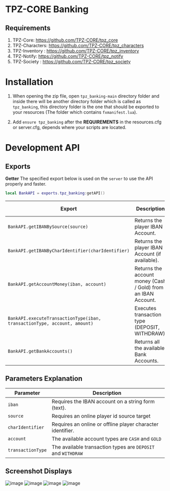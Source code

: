 # TPZ-CORE Banking

## Requirements

1. TPZ-Core: https://github.com/TPZ-CORE/tpz_core
2. TPZ-Characters: https://github.com/TPZ-CORE/tpz_characters
3. TPZ-Inventory : https://github.com/TPZ-CORE/tpz_inventory
4. TPZ-Notify: https://github.com/TPZ-CORE/tpz_notify
5. TPZ-Society : https://github.com/TPZ-CORE/tpz_society
   
# Installation

1. When opening the zip file, open `tpz_banking-main` directory folder and inside there will be another directory folder which is called as `tpz_banking`, this directory folder is the one that should be exported to your resources (The folder which contains `fxmanifest.lua`).

2. Add `ensure tpz_banking` after the **REQUIREMENTS** in the resources.cfg or server.cfg, depends where your scripts are located.

# Development API

## Exports

**Getter**
The specified export below is used on the `server` to use the API properly and faster.

```lua
local BankAPI = exports.tpz_banking:getAPI()
```

| Export                                                                    | Description                                                                                                                                                                                                                | Returned Type |
|---------------------------------------------------------------------------|----------------------------------------------------------------------------------------------------------------------------------------------------------------------------------------------------------------------------|---------------|
| `BankAPI.getIBANBySource(source)`               | Returns the player IBAN Account.    | String        |
| `BankAPI.getIBANByCharIdentifier(charIdentifier)`   | Returns the player IBAN Account (if available).   | String        |
| `BankAPI.getAccountMoney(iban, account)`                                  | Returns the account money (Cash / Gold) from an IBAN Account.                                                                                                                                                              | Integer       |
| `BankAPI.executeTransactionType(iban, transactionType, account, amount)`  | Executes transaction type (DEPOSIT, WITHDRAW).                                                                                                                                                                           | N/A           |
| `BankAPI.getBankAccounts()`                                               | Returns all the available Bank Accounts.                                                                                                                                                                                   | Table         |


## Parameters Explanation

| Parameter                                                                          | Description                                                                                                                                          |
|------------------------------------------------------------------------------------|------------------------------------------------------------------------------------------------------------------------------------------------------|
| `iban`                                                                             | Requires the IBAN account on a string form (text).                                                                                                   | 
| `source`                                                                           | Requires an online player id source target                                                                                                           | 
| `charIdentifier`                                                                   | Requires an online or offline player character identifier.                                                       | 
| `account`                                                                          | The available account types are `CASH` and `GOLD`                                                                                                    | 
| `transactionType`                                                                  | The available transaction types are `DEPOSIT` and `WITHDRAW`                                                                                         | 

## Screenshot Displays

![image](https://github.com/user-attachments/assets/c165890d-c3f3-4ddc-af10-53c38b6c0ac4)
![image](https://github.com/user-attachments/assets/5cbd537f-c830-4c5e-9c68-fa19c7a5c905)
![image](https://github.com/user-attachments/assets/f967b71f-80f7-442c-b49b-0506639b0321)
![image](https://github.com/user-attachments/assets/15b5941b-e51f-4ef5-be72-32271396f48a)
